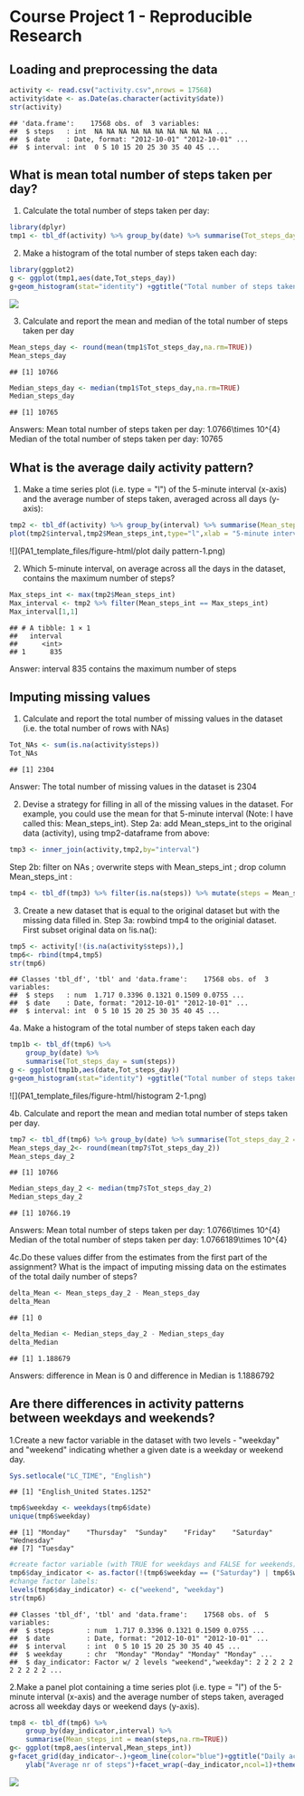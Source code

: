 # Course Project 1 - Reproducible Research



## Loading and preprocessing the data


```r
activity <- read.csv("activity.csv",nrows = 17568)
activity$date <- as.Date(as.character(activity$date))
str(activity)
```

```
## 'data.frame':	17568 obs. of  3 variables:
##  $ steps   : int  NA NA NA NA NA NA NA NA NA NA ...
##  $ date    : Date, format: "2012-10-01" "2012-10-01" ...
##  $ interval: int  0 5 10 15 20 25 30 35 40 45 ...
```

## What is mean total number of steps taken per day?
1. Calculate the total number of steps taken per day:

```r
library(dplyr)
tmp1 <- tbl_df(activity) %>% group_by(date) %>% summarise(Tot_steps_day = sum(steps))
```

2. Make a histogram of the total number of steps taken each day:

```r
library(ggplot2)
g <- ggplot(tmp1,aes(date,Tot_steps_day))
g+geom_histogram(stat="identity") +ggtitle("Total number of steps taken each day")+xlab("Day")+ylab("Number of steps")
```

![](PA1_template_files/figure-html/histogram-1.png)<!-- -->

3. Calculate and report the mean and median of the total number of steps taken per day

```r
Mean_steps_day <- round(mean(tmp1$Tot_steps_day,na.rm=TRUE))
Mean_steps_day
```

```
## [1] 10766
```

```r
Median_steps_day <- median(tmp1$Tot_steps_day,na.rm=TRUE)
Median_steps_day
```

```
## [1] 10765
```

Answers:
Mean total number of steps taken per day: 1.0766\times 10^{4}
Median of the total number of steps taken per day: 10765

## What is the average daily activity pattern?
1. Make a time series plot (i.e. type = "l") of the 5-minute interval (x-axis) and the average number of steps taken, 
averaged across all days (y-axis):

```r
tmp2 <- tbl_df(activity) %>% group_by(interval) %>% summarise(Mean_steps_int = mean(steps,na.rm=TRUE))
plot(tmp2$interval,tmp2$Mean_steps_int,type="l",xlab = "5-minute interval", ylab = "average nr of steps", main="Daily activity pattern")
```

![](PA1_template_files/figure-html/plot daily pattern-1.png)<!-- -->

2. Which 5-minute interval, on average across all the days in the dataset, contains the maximum number of steps?

```r
Max_steps_int <- max(tmp2$Mean_steps_int)
Max_interval <- tmp2 %>% filter(Mean_steps_int == Max_steps_int)
Max_interval[1,1] 
```

```
## # A tibble: 1 × 1
##   interval
##      <int>
## 1      835
```

Answer: interval 835 contains the maximum number of steps

## Imputing missing values
1. Calculate and report the total number of missing values in the dataset (i.e. the total number of rows with NAs)

```r
Tot_NAs <- sum(is.na(activity$steps))
Tot_NAs
```

```
## [1] 2304
```
Answer: The total number of missing values in the dataset is 2304

2. Devise a strategy for filling in all of the missing values in the dataset.
For example, you could use the mean for that 5-minute interval (Note: I have called this: Mean_steps_int).
Step 2a: add Mean_steps_int to the original data (activity), using tmp2-dataframe from above:

```r
tmp3 <- inner_join(activity,tmp2,by="interval") 
```
Step 2b: filter on NAs ; overwrite steps with Mean_steps_int ; drop column Mean_steps_int :

```r
tmp4 <- tbl_df(tmp3) %>% filter(is.na(steps)) %>% mutate(steps = Mean_steps_int) %>% select(steps,date,interval)
```
3. Create a new dataset that is equal to the original dataset but with the missing data filled in.
Step 3a: rowbind tmp4 to the originial dataset. First subset original data on !is.na():

```r
tmp5 <- activity[!(is.na(activity$steps)),]
tmp6<- rbind(tmp4,tmp5)
str(tmp6)
```

```
## Classes 'tbl_df', 'tbl' and 'data.frame':	17568 obs. of  3 variables:
##  $ steps   : num  1.717 0.3396 0.1321 0.1509 0.0755 ...
##  $ date    : Date, format: "2012-10-01" "2012-10-01" ...
##  $ interval: int  0 5 10 15 20 25 30 35 40 45 ...
```

4a. Make a histogram of the total number of steps taken each day

```r
tmp1b <- tbl_df(tmp6) %>%
    group_by(date) %>%
    summarise(Tot_steps_day = sum(steps))
g <- ggplot(tmp1b,aes(date,Tot_steps_day))
g+geom_histogram(stat="identity") +ggtitle("Total number of steps taken each day")+xlab("Day")+ylab("Number of steps")
```

![](PA1_template_files/figure-html/histogram 2-1.png)<!-- -->

4b. Calculate and report the mean and median total number of steps taken per day. 

```r
tmp7 <- tbl_df(tmp6) %>% group_by(date) %>% summarise(Tot_steps_day_2 = sum(steps))
Mean_steps_day_2<- round(mean(tmp7$Tot_steps_day_2))
Mean_steps_day_2
```

```
## [1] 10766
```

```r
Median_steps_day_2 <- median(tmp7$Tot_steps_day_2)
Median_steps_day_2
```

```
## [1] 10766.19
```

Answers:
Mean total number of steps taken per day: 1.0766\times 10^{4}
Median of the total number of steps taken per day: 1.0766189\times 10^{4}

4c.Do these values differ from the estimates from the first part of the assignment? What is the impact of imputing missing data on the estimates of the total daily number of steps?

```r
delta_Mean <- Mean_steps_day_2 - Mean_steps_day
delta_Mean 
```

```
## [1] 0
```

```r
delta_Median <- Median_steps_day_2 - Median_steps_day
delta_Median
```

```
## [1] 1.188679
```

Answers: 
difference in Mean is 0
and difference in Median is 1.1886792

## Are there differences in activity patterns between weekdays and weekends?
1.Create a new factor variable in the dataset with two levels - "weekday" and "weekend" indicating whether a given date is a weekday or weekend day.


```r
Sys.setlocale("LC_TIME", "English")
```

```
## [1] "English_United States.1252"
```

```r
tmp6$weekday <- weekdays(tmp6$date) 
unique(tmp6$weekday) 
```

```
## [1] "Monday"    "Thursday"  "Sunday"    "Friday"    "Saturday"  "Wednesday"
## [7] "Tuesday"
```

```r
#create factor variable (with TRUE for weekdays and FALSE for weekends):
tmp6$day_indicator <- as.factor(!(tmp6$weekday == ("Saturday") | tmp6$weekday == ("Sunday")))
#change factor labels:
levels(tmp6$day_indicator) <- c("weekend", "weekday")
str(tmp6)
```

```
## Classes 'tbl_df', 'tbl' and 'data.frame':	17568 obs. of  5 variables:
##  $ steps        : num  1.717 0.3396 0.1321 0.1509 0.0755 ...
##  $ date         : Date, format: "2012-10-01" "2012-10-01" ...
##  $ interval     : int  0 5 10 15 20 25 30 35 40 45 ...
##  $ weekday      : chr  "Monday" "Monday" "Monday" "Monday" ...
##  $ day_indicator: Factor w/ 2 levels "weekend","weekday": 2 2 2 2 2 2 2 2 2 2 ...
```

2.Make a panel plot containing a time series plot (i.e. type = "l") of the 5-minute interval (x-axis) 
and the average number of steps taken, averaged across all weekday days or weekend days (y-axis). 


```r
tmp8 <- tbl_df(tmp6) %>%
    group_by(day_indicator,interval) %>%
    summarise(Mean_steps_int = mean(steps,na.rm=TRUE))
g<- ggplot(tmp8,aes(interval,Mean_steps_int))
g+facet_grid(day_indicator~.)+geom_line(color="blue")+ggtitle("Daily activity pattern")+
    ylab("Average nr of steps")+facet_wrap(~day_indicator,ncol=1)+theme_bw()
```

![](PA1_template_files/figure-html/unnamed-chunk-4-1.png)<!-- -->

